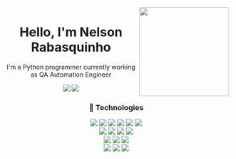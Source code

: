<img align='right' src='https://user-images.githubusercontent.com/5713670/87202985-820dcb80-c2b6-11ea-9f56-7ec461c497c3.gif' width='200"'>
<h1 align="center"> Hello, I'm Nelson Rabasquinho</h1>
<p align="center">I'm a Python programmer currently working as QA Automation Engineer</p>
<div align="center"> 
  <a href="https://www.linkedin.com/in/nelson-rabasquinho/" target="_blank"><img src="https://img.shields.io/badge/LinkedIn-0077B5?style=for-the-badge&logo=linkedin&logoColor=white" target="_blank"></a> 
  <a href="https://discord.gg/xgRUBA4Ste" target="_blank"><img src="https://img.shields.io/badge/Discord-7289DA?style=for-the-badge&logo=discord&logoColor=white" target="_blank"></a>
</div>

<h3 align="center"> 🔧 Technologies</h3>
<div style="display: inline_block" align="center">
<img  src="https://img.shields.io/badge/Python-FFD43B?style=for-the-badge&logo=python&logoColor=blue" />
<img  src="https://img.shields.io/badge/C-00599C?style=for-the-badge&logo=c&logoColor=white" />
<img  src="https://img.shields.io/badge/C%2B%2B-00599C?style=for-the-badge&logo=c%2B%2B&logoColor=white" />
<img  src="https://img.shields.io/badge/Jenkins-D24939?style=for-the-badge&logo=Jenkins&logoColor=white" />
<img  src="https://img.shields.io/badge/Jira-0052CC?style=for-the-badge&logo=Jira&logoColor=white" />
<img  src="https://img.shields.io/badge/Postman-FF6C37?style=for-the-badge&logo=Postman&logoColor=white" />
  <br>
<img  src="https://img.shields.io/badge/PostgreSQL-316192?style=for-the-badge&logo=postgresql&logoColor=white" />
<img  src="https://img.shields.io/badge/MySQL-005C84?style=for-the-badge&logo=mysql&logoColor=white" />
<img  src="https://img.shields.io/badge/SQLite-07405E?style=for-the-badge&logo=sqlite&logoColor=white" />
<img  src="https://img.shields.io/badge/MongoDB-4EA94B?style=for-the-badge&logo=mongodb&logoColor=white" />
  <br>
<img  src="https://img.shields.io/badge/Kibana-005571?style=for-the-badge&logo=Kibana&logoColor=white" />
<img  src="https://img.shields.io/badge/Microsoft_Excel-217346?style=for-the-badge&logo=microsoft-excel&logoColor=white" />
<img  src="https://img.shields.io/badge/PowerBI-F2C811?style=for-the-badge&logo=Power%20BI&logoColor=white" />
  <br>
<img  src="https://img.shields.io/badge/Numpy-777BB4?style=for-the-badge&logo=numpy&logoColor=white" />
<img  src="https://img.shields.io/badge/Pandas-2C2D72?style=for-the-badge&logo=pandas&logoColor=white" />
<img  src="https://img.shields.io/badge/Plotly-239120?style=for-the-badge&logo=plotly&logoColor=white" />
    <br/><br/>
</div>

